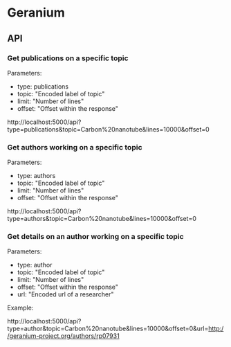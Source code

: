 # Geranium

## API

### Get publications on a specific topic

Parameters:
* type: publications
* topic: "Encoded label of topic"
* limit: "Number of lines"
* offset: "Offset within the response"

http://localhost:5000/api?type=publications&topic=Carbon%20nanotube&lines=10000&offset=0

### Get authors working on a specific topic

Parameters:
* type: authors
* topic: "Encoded label of topic"
* limit: "Number of lines"
* offset: "Offset within the response"

http://localhost:5000/api?type=authors&topic=Carbon%20nanotube&lines=10000&offset=0

### Get details on an author working on a specific topic

Parameters:
* type: author
* topic: "Encoded label of topic"
* limit: "Number of lines"
* offset: "Offset within the response"
* url: "Encoded url of a researcher"

Example:

http://localhost:5000/api?type=author&topic=Carbon%20nanotube&lines=10000&offset=0&url=http://geranium-project.org/authors/rp07931
